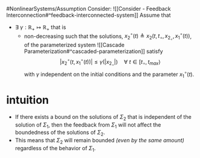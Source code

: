 #NonlinearSystems/Assumption
Consider: ![[Consider - Feedback Interconnection#^feedback-interconnected-system]]
Assume that 
- $\exists~\gamma:\mathbb{R}_+\mapsto\mathbb{R}_+$ that is
	- non-decreasing
such that the solutions, $x_2^\circ(t) \triangleq x_2(t,t_\circ,x_{2_\circ},x_1^\circ(t))$, of the parameterized system ![[Cascade Parameterization#^cascaded-parameterization]]
satisfy
$$ |x_2^\circ(t,x_1^\circ(t))| \leq \gamma(|x_{2_\circ}|)\quad \forall~t\in[t_\circ,t_{max}\rangle$$
with $\gamma$ independent on the initial conditions and the parameter $x_1^\circ(t)$.

# intuition
- If there exists a bound on the solutions of $\Sigma_2$ that is independent of the solution of $\Sigma_1$, then the feedback from $\Sigma_1$ will not affect the boundedness of the solutions of $\Sigma_2$.
- This means that $\Sigma_2$ will remain bounded *(even by the same amount)* regardless of the behavior of $\Sigma_1$.

